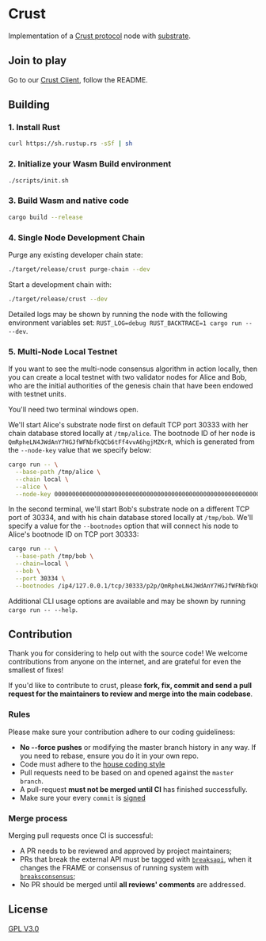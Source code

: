 # Crust

Implementation of a [Crust protocol](https://crustcloud.io/en) node with [substrate](https://github.com/paritytech/substrate).

## Join to play

Go to our [Crust Client](https://github.com/crustio/crust-client), follow the README.

## Building

### 1. Install Rust

```bash
curl https://sh.rustup.rs -sSf | sh
```

### 2. Initialize your Wasm Build environment

```bash
./scripts/init.sh
```

### 3. Build Wasm and native code

```bash
cargo build --release
```

### 4. Single Node Development Chain

Purge any existing developer chain state:

```bash
./target/release/crust purge-chain --dev
```

Start a development chain with:

```bash
./target/release/crust --dev
```

Detailed logs may be shown by running the node with the following environment variables set: `RUST_LOG=debug RUST_BACKTRACE=1 cargo run -- --dev`.

### 5. Multi-Node Local Testnet

If you want to see the multi-node consensus algorithm in action locally, then you can create a local testnet with two validator nodes for Alice and Bob, who are the initial authorities of the genesis chain that have been endowed with testnet units.

You'll need two terminal windows open.

We'll start Alice's substrate node first on default TCP port 30333 with her chain database stored locally at `/tmp/alice`. The bootnode ID of her node is `QmRpheLN4JWdAnY7HGJfWFNbfkQCb6tFf4vvA6hgjMZKrR`, which is generated from the `--node-key` value that we specify below:

```bash
cargo run -- \
  --base-path /tmp/alice \
  --chain local \
  --alice \
  --node-key 0000000000000000000000000000000000000000000000000000000000000001
```

In the second terminal, we'll start Bob's substrate node on a different TCP port of 30334, and with his chain database stored locally at `/tmp/bob`. We'll specify a value for the `--bootnodes` option that will connect his node to Alice's bootnode ID on TCP port 30333:

```bash
cargo run -- \
  --base-path /tmp/bob \
  --chain=local \
  --bob \
  --port 30334 \
  --bootnodes /ip4/127.0.0.1/tcp/30333/p2p/QmRpheLN4JWdAnY7HGJfWFNbfkQCb6tFf4vvA6hgjMZKrR \
```

Additional CLI usage options are available and may be shown by running `cargo run -- --help`.

## Contribution

Thank you for considering to help out with the source code! We welcome contributions from anyone on the internet, and are grateful for even the smallest of fixes!

If you'd like to contribute to crust, please **fork, fix, commit and send a pull request for the maintainers to review and merge into the main codebase**.

### Rules

Please make sure your contribution adhere to our coding guideliness:

- **No --force pushes** or modifying the master branch history in any way. If you need to rebase, ensure you do it in your own repo.
- Code must adhere to the [house coding style](https://wiki.parity.io/Substrate-Style-Guide)
- Pull requests need to be based on and opened against the `master branch`.
- A pull-request **must not be merged until CI** has finished successfully.
- Make sure your every `commit` is [signed](https://help.github.com/en/github/authenticating-to-github/about-commit-signature-verification)

### Merge process

Merging pull requests once CI is successful:

- A PR needs to be reviewed and approved by project maintainers;
- PRs that break the external API must be tagged with [`breaksapi`](https://github.com/crustio/crust/labels/breaksapi), when it changes the FRAME or consensus of running system with [`breaksconsensus`](https://github.com/crustio/crust/labels/breaksconsensus);
- No PR should be merged until **all reviews' comments** are addressed.

## License

[GPL V3.0](https://github.com/crustio/crust/blob/master/LICENSE)
